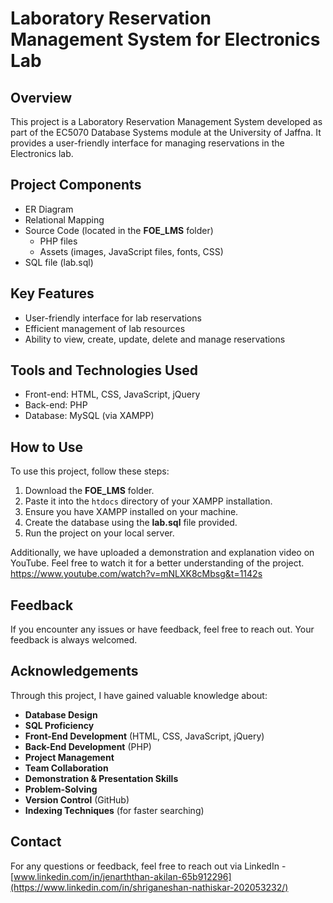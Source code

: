# Laboratory Reservation Management System for Electronics Lab

## Overview
This project is a Laboratory Reservation Management System developed as part of the EC5070 Database Systems module at the University of Jaffna. It provides a user-friendly interface for managing reservations in the Electronics lab.

## Project Components
- ER Diagram
- Relational Mapping
- Source Code (located in the **FOE_LMS** folder)
  - PHP files
  - Assets (images, JavaScript files, fonts, CSS)
- SQL file (lab.sql)

## Key Features
- User-friendly interface for lab reservations
- Efficient management of lab resources
- Ability to view, create, update, delete and manage reservations

## Tools and Technologies Used
- Front-end: HTML, CSS, JavaScript, jQuery
- Back-end: PHP
- Database: MySQL (via XAMPP)

## How to Use
To use this project, follow these steps:
1. Download the **FOE_LMS** folder.
2. Paste it into the `htdocs` directory of your XAMPP installation.
3. Ensure you have XAMPP installed on your machine.
4. Create the database using the **lab.sql** file provided.
5. Run the project on your local server.

Additionally, we have uploaded a demonstration and explanation video on YouTube. Feel free to watch it for a better understanding of the project.
https://www.youtube.com/watch?v=mNLXK8cMbsg&t=1142s

## Feedback
If you encounter any issues or have feedback, feel free to reach out. Your feedback is always welcomed.

## Acknowledgements
Through this project, I have gained valuable knowledge about:

- **Database Design**
- **SQL Proficiency**
- **Front-End Development** (HTML, CSS, JavaScript, jQuery)
- **Back-End Development** (PHP)
- **Project Management**
- **Team Collaboration**
- **Demonstration & Presentation Skills**
- **Problem-Solving**
- **Version Control** (GitHub)
- **Indexing Techniques** (for faster searching)

## Contact
For any questions or feedback, feel free to reach out via LinkedIn - [www.linkedin.com/in/jenarththan-akilan-65b912296](https://www.linkedin.com/in/shriganeshan-nathiskar-202053232/)
